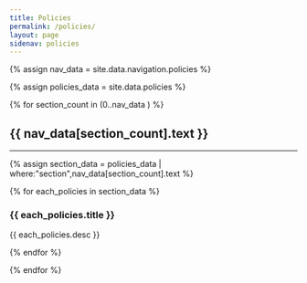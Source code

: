 ```yaml
---
title: Policies
permalink: /policies/
layout: page
sidenav: policies
---
```

<!-- Section names and addresses from navigation bar -->
{% assign nav_data = site.data.navigation.policies %}

<!-- policies-->
{% assign policies_data = site.data.policies %}

<!-- Find length of Navigation Array, iterate through this later (Legacy Feature) -->
<!-- {% assign end_nav_data = nav_data | size | minus:1 %} -->

<!-- Iterate through all of the navigation sections. Start at one because zero is just the top header (Legacy Feature) -->
{% for section_count in (0..nav_data ) %}
<a name="{{ nav_data[section_count].text | slugify }}"></a>
<h2>{{ nav_data[section_count].text }}</h2>
<hr>

<!-- In each section, get only the policies assigned to it -->
{% assign section_data = policies_data | where:"section",nav_data[section_count].text %}

<!-- Display the information for all of the policies assigned to that section -->
{% for each_policies in section_data %}
<div>
 <h3>{{ each_policies.title }}</h3>
 <p>{{ each_policies.desc }}</p>
</div>

<!-- Close policies Iteration -->
{% endfor %}

<!-- Close Section Iteration -->
{% endfor %}